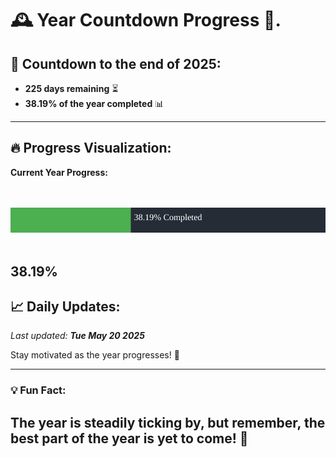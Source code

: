 
# &#x1F570; **Year Countdown Progress** &#x1F389;.

## &#x1F4C5; Countdown to the end of 2025:
- **225 days remaining** &#x23F3;
- **38.19% of the year completed** &#x1F4CA;

---

## &#x1F525; **Progress Visualization**:

**Current Year Progress:**

<br><br>
![Progress Bar](https://raw.githubusercontent.com/dayanidigv/year-countdown-progress/main/progress-bar.svg)
<br><br>

**38.19%**
---

## &#x1F4C8; **Daily Updates**:

_Last updated: **Tue May 20 2025**_

Stay motivated as the year progresses! &#x1F680;

--- 

### &#x1F4A1; **Fun Fact:**
The year is steadily ticking by, but remember, the best part of the year is yet to come! &#x1F31F;
---
